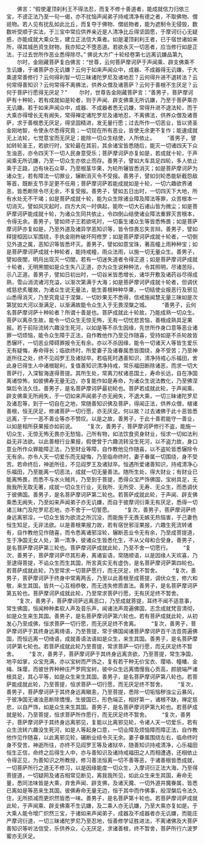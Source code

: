 <!-- { "loadSidebar": true } -->
　　佛言：“假使灌顶刹利王不得法忍，而复不修十善道者，能成就信力归依三宝，不谤正法乃至一句一偈，亦不扰恼声闻弟子持戒清净有德之者，不取佛物、僧祇物。若人见有扰乱如此比丘，而复夺于佛物、僧祇物者，能为遮制令无侵毁，数数听受顺于实法，于三宝中常应供养亲近是人清净比丘得坚固愿，于摩诃衍心无疑惑，亦能成就大乘众生，建立正法信大乘者。如是灌顶刹利王者，已于宿世诸如来所，得其城邑资生财物，我亦知之不堕恶道。若欲永灭一切恶者，应当修行如是正法，于过去世所作恶业悉得除尽。”
佛说大方广十轮经卷第七远离讥嫌品第九
　　尔时，金刚藏菩萨复白佛言：“世尊，云何菩萨摩诃萨于声闻乘、辟支佛乘不生讥嫌，于诸菩萨亦无讥嫌？云何于如来声闻众中，成器、不成器得无讥嫌，于大乘道常善修行？云何得利智一切三昧诸陀罗尼及诸地忍？云何得升进不退转法？云何常得善知识？云何常得不离佛法，供养众僧及诸菩萨？云何于善根不生厌足？云何于菩萨行愿得无厌足？”
　　尔时，世尊告金刚藏菩萨言：“善男子，菩萨摩诃萨有十种轮，若有成就如是轮者，则于声闻、辟支佛乘无所讥嫌，乃至于菩萨乘亦无讥嫌。若于如来声闻众中，成器、不成器者悉无讥嫌，常得升进不退法轮，而于大乘亦得增长无有阙失，常得禅定诸陀罗尼及诸地忍，不离佛法，供养众僧及诸菩萨，求于善根悉无厌足，得坚固精进，发无量行愿；过去所作一切恶业，皆以贤圣金刚地智，令使永尽悉得究竟；一切现在所有恶业，皆使无余更不复作；能速成就无上法轮，七觉意宝而无厌足；能除一切众生结使，人所依止。
　　“善男子，譬如转轮圣王，若欲行时，宝轮最在其前，其余诸宝皆悉随后，能灭一切诸四天下众生浊恶，亦令四天下一切人民身意受乐；菩萨摩诃萨亦复如是，若成就十轮，于声闻乘无所讥嫌，乃至一切众生亦依止而存。善男子，譬如大车具足四轮，多人依止乘于正路，边有块石众草，乃至根茎华果，为轮所辗皆悉消灭；如是菩萨摩诃萨为诸众生，若有障法一切罪业，辗断消灭令不受报。善男子，譬如剑轮悉能斩截怨敌等首，既断支节手足更不任用；菩萨摩诃萨若能成就如是十轮，一切六趣欲界诸恶，皆悉断除令尽无余，不复受报。善男子，譬如五日出时，一切四天下大地，所有水处无不干竭；如是菩萨成就十轮，能为众生除诸业障及障法等罪，众苦根本一切消灭。譬如风灾起时，四方大风一时俱起，能吹一切大石诸山皆为微尘；如是菩萨摩诃萨能成就十轮，为诸众生同共依止，令四倒山结使诸业障法重罪灭苦根本，令得无余。善男子，譬如师子王若欲吼时，一切畜生诸众生等皆悉怖畏；如是菩萨摩诃萨亦复如是，乃至外道及诸异学恶知识等，皆令惊畏忘失言辩。善男子，譬如释提桓因以军围绕，手执金刚杵破坏阿修罗；如是菩萨摩诃萨成就十轮者，一切倒见外道之属，恶知识等皆悉坏灭。善男子，譬如如意宝珠，著高幢上雨种种宝；如是菩萨摩诃萨成就十种轮者，能持戒幢，雨众法雨，以施一切无量众生。善男子，譬如夜闇，明月出现灭一切闇，若有一切迷失道者令得正道；如是菩萨摩诃萨成就十轮者，无明黑闇如是众生失八正道，亦为众生说种种法，令其照明，尽诸苦际，示八正道。善男子，譬如日初出时，一切谷米皆悉增长，诸华开敷及诸药谷尽得成熟，雪山消流诸河充溢，以渐次第满于大海；如是菩萨摩诃萨成就十轮者，但调伏戒慈悲炙暖故，为诸众生说无量法，能生善根种种华果，一切结使业报恶行及邪见山悉得消灭，乃至究竟证于涅槃，一切妙果无不悉得，信戒施闻慧无量三昧如是次第犹如大河以渐满足，以渐满故能令众生入于无畏涅槃之城。
　　“善男子，云何名菩萨摩诃萨十种轮者？所谓十善是也。菩萨成就此十轮故，乃能成熟一切众生。菩萨以离杀生故，能令一切众生无惊无怖，无有一切忧悲苦恼，善根成熟具足果报。若于前际流转六趣没生死河，以如是等不杀生因缘，先世所作身口意等恶业诸罪一切烦恼，能令众生障于正法，自作教他作乃至见作随喜，受持如是不杀轮故皆悉辗坏，一切恶业障碍罪报令无有余。亦以不杀因缘，能令一切诸天人等皆生爱乐无有疑悔，寿命得长；临欲终时，所爱妻子及诸眷属悉皆围绕，身不受苦；乃至神逝所往之处，终不见阎罗王及诸狱卒。若临死时遇善知识，清净持戒心乐福田，舍此身已得生人中诸根聪利，复值善知识清净持戒，常乐福田断除诸恶，而求一切大菩萨行，入深智海遂得菩提。其所生处，常离刀杖诸恶国土，寿命长远，自在净国离诸惊怖，如彼佛寿无量无边，亦复能作如是寿命，为诸众生说法教化，乃至佛涅槃后令法久住。善男子，是名菩萨摩诃萨最初轮也。菩萨若成就此轮，于声闻乘、辟支佛乘无所阙失，于一切如来声闻弟子亦无阙失，不退大乘，一切三昧诸陀罗尼及诸忍等，到于一切自在之地，常随善知识佛及菩萨，得闻正法，供养众僧，植诸善根，恒无厌足，修诸菩萨一切行愿，亦无厌足。何以故？过去诸佛于此十恶皆悉远离，于一一恶不善业等亦不赞叹。以是之故，善男子，于此十善若能守一善业，以如是相所获果报亦如前说。
　　“复次，善男子，菩萨摩诃萨修行不盗，能施一切众生，无惊无怖无畏亦无愁恼，己所有物，如法饮食资身财业，恒求一切如法利益无非法欲。以此善根行业果报，假使曾于六趣流转没生死河，以不盗力故，身口意业所作众罪能障正法，乃至财业等障，自作教他见作随喜，以不盗轮皆悉辗除令无有余。亦令人天一切爱乐而无疑悔，乃至临命终时，妻子眷属一切围绕，身不受苦。若命终后，神逝所往，不见阎罗王及诸狱卒。恒遇所爱诸善知识，持戒清净心乐福田，乃至能离一切恶法，成就一切无量善法。随所生处，得大财业；有财业已能离怖畏，而悉不与水火贼共，乃至到于菩提，悉得众宝严饰佛国，宝树具足，无我我所无取无著，成就一切众生行业，无我所、无所受、无寿、无众生，而悉调伏于彼佛国。善男子，是名菩萨摩诃萨第二轮也。若菩萨成就此轮，于声闻、辟支佛乘悉无阙失，乃至如来声闻弟子亦无讥嫌，而自于彼摩诃衍乘无有厌足，悉得一切诸三昧门及陀罗尼忍地，亦不舍于一切誓愿。
　　“复次，善男子，菩萨摩诃萨终身远离邪淫，一切众生皆为欲流之所沉没，而能施于无畏无嫉无热恼害，于己妻色恒生知足，无非法欲。以是善根果报力故，若有宿世邪淫果报，六趣生死流转诸有，自作教他见作随喜，而令悉离诸邪淫轮，辗断恶业令无有余，乃至成菩提道，生于净国无女人处，第一清净，彼诸众生皆悉化生，不从父母和合受身。善男子，是名菩萨摩诃萨第三轮也。菩萨摩诃萨成就此轮，乃至不舍一切愿行。
　　“复次，善男子，菩萨摩诃萨尽其形寿，离诸妄语，常随顺语，以是因缘人天欢喜，乃至逮得菩提，不谄众生而生其国，所言真实无有虚伪，是名菩萨摩诃萨第四轮也。若菩萨成就此轮，乃至常求一切菩萨愿行，而无厌足，终不暂舍。
　　“复次，善男子，菩萨摩诃萨于终身中常离两舌，乃至以此善根至成菩提，调伏众生，修六和敬，来生其国，皆共一心互相恭敬，而无违失修质直法。善男子，是名菩萨摩诃萨第五轮也。菩萨摩诃萨成就此轮，乃至常求菩萨行愿，无有厌足终不暂舍。
　　“复次，善男子，菩萨摩诃萨远离恶口，乃至成就菩提，耳终不闻不适意事，常生佛国，恒闻种种柔软人声及音乐声，闻诸法声周遍佛国，志念成就梵音清彻，如是众生来生其国。善男子，是名菩萨摩诃萨第六轮也。若有菩萨成就此轮，从初发心乃至成佛，恒求菩萨一切行愿，而无厌足终不舍离。
　　“复次，善男子，菩萨摩诃萨于其终身远离绮语，乃至菩提，常于佛国闻诸菩萨摩诃萨百千法音周遍佛国，而恒远离一切绮语，成就善语法语如是众生，来生其国。善男子，是名菩萨摩诃萨第七轮也。若菩萨成就此轮乃至菩提，常求菩萨一切行愿，而无厌足终不暂舍。
　　“复次，善男子，菩萨摩诃萨于其终身远离贪欲，乃至菩提，常生净国，地平如掌，众宝充满，亦以宝树而严饰之，复有若干种无价宝衣、璎珞、幢幡、金绳、珠璎，而彼世界种种庄严罗网宝树，彼中众生远离憍慢我心贡高，颜貌端严诸根具足，其心平等，如是众生来生其国。善男子，是名菩萨摩诃萨第八轮也。若菩萨能成就此轮，乃至菩提，恒求菩萨一切行愿，而无厌足终不暂舍。
　　“复次，善男子，菩萨摩诃萨于其终身远离瞋恚，乃至菩提，悉除一切垢恼秽浊尘云暴风，于彼净国无诸浊恶断除憍慢。生彼国已，形色端正，相好第一，诸根不缺，禅定慈悲，以自严饰，如是众生来生其国。善男子，是名菩萨摩诃萨第九轮也。若菩萨成就是轮，乃至菩提，恒求菩萨所作愿行，而无厌足终不暂舍。
　　“复次，善男子，菩萨摩诃萨于其终身远离邪见，复能以比离邪见轮，令诸人天一切爱乐，若有众生流转六趣没生死河，如是人等起身口意，一切业障及烦恼障而障正法，自作教他作见作随喜，以此离邪见轮，碾断业结令灭无余。妻子眷属围绕左右，临命终时身不受苦，神逝所往，亦终不见阎罗王等及诸狱卒，随善知识持戒清净，心乐福田恒生正信，命终之后得生人中，亦与善知识及诸持戒福田之人而相遭遇，还相依止令得正见，为善知识之所教授，修习善法恒离一切不善等恶，于诸善根皆悉成就，一切菩萨所行之道无不修习，以是因缘能度一切众生，入摩诃衍正法大海，乃至得菩提道，一切疑网及诸吉相常见断见，离我我所见，如此众生来生其国，寿命无量，悉同法味皆是大乘，弃舍声闻、辟支佛，及诸天魔、一切外道并魔眷属，皆悉已离如是等恶来生其国。彼佛寿命无量无边，恒于其中而作佛事，般涅槃后令法久住，无所损减而更炽然皆悉一味。善男子，是名菩萨第十轮也。若菩萨摩诃萨成就此轮，于声闻乘、辟支佛乘不生讥嫌，及二乘人亦无讥嫌，乃至大乘亦复如是。于大乘人能令增广炽然三宝，于诸如来声闻弟子，成器及不成器者亦无讥嫌，而能庄严摩诃衍道，一切三昧诸陀罗尼乃至忍地，恒善修学证胜进法，不离诸佛及大菩萨善知识等听法信受，乐供养众，心无厌足，求诸善根，终不暂舍，菩萨所行六波罗蜜亦无厌足。
